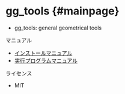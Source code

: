 # gg_tools {#mainpage}

- gg_tools: general geometrical tools

マニュアル

- [インストールマニュアル](./)
- [実行プログラムマニュアル](./)

ライセンス

- MIT
